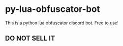 # py-lua-obfuscator-bot
This is a python lua obfuscator discord bot.
Free to use!

## DO NOT SELL IT
